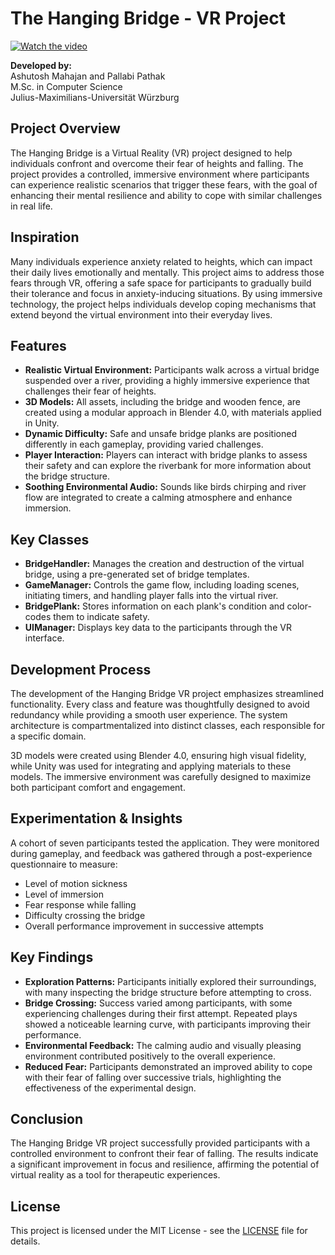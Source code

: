 # The Hanging Bridge - VR Project

[![Watch the video](https://img.youtube.com/vi/GGKp40hNwck/0.jpg)](https://www.youtube.com/watch?v=GGKp40hNwck)

**Developed by:**  
Ashutosh Mahajan and Pallabi Pathak  
M.Sc. in Computer Science  
Julius-Maximilians-Universität Würzburg

## Project Overview
The Hanging Bridge is a Virtual Reality (VR) project designed to help individuals confront and overcome their fear of heights and falling. The project provides a controlled, immersive environment where participants can experience realistic scenarios that trigger these fears, with the goal of enhancing their mental resilience and ability to cope with similar challenges in real life.

## Inspiration
Many individuals experience anxiety related to heights, which can impact their daily lives emotionally and mentally. This project aims to address those fears through VR, offering a safe space for participants to gradually build their tolerance and focus in anxiety-inducing situations. By using immersive technology, the project helps individuals develop coping mechanisms that extend beyond the virtual environment into their everyday lives.

## Features
- **Realistic Virtual Environment:** Participants walk across a virtual bridge suspended over a river, providing a highly immersive experience that challenges their fear of heights.
- **3D Models:** All assets, including the bridge and wooden fence, are created using a modular approach in Blender 4.0, with materials applied in Unity.
- **Dynamic Difficulty:** Safe and unsafe bridge planks are positioned differently in each gameplay, providing varied challenges.
- **Player Interaction:** Players can interact with bridge planks to assess their safety and can explore the riverbank for more information about the bridge structure.
- **Soothing Environmental Audio:** Sounds like birds chirping and river flow are integrated to create a calming atmosphere and enhance immersion.

## Key Classes
- **BridgeHandler:** Manages the creation and destruction of the virtual bridge, using a pre-generated set of bridge templates.
- **GameManager:** Controls the game flow, including loading scenes, initiating timers, and handling player falls into the virtual river.
- **BridgePlank:** Stores information on each plank's condition and color-codes them to indicate safety.
- **UIManager:** Displays key data to the participants through the VR interface.

## Development Process
The development of the Hanging Bridge VR project emphasizes streamlined functionality. Every class and feature was thoughtfully designed to avoid redundancy while providing a smooth user experience. The system architecture is compartmentalized into distinct classes, each responsible for a specific domain.

3D models were created using Blender 4.0, ensuring high visual fidelity, while Unity was used for integrating and applying materials to these models. The immersive environment was carefully designed to maximize both participant comfort and engagement.

## Experimentation & Insights
A cohort of seven participants tested the application. They were monitored during gameplay, and feedback was gathered through a post-experience questionnaire to measure:

- Level of motion sickness
- Level of immersion
- Fear response while falling
- Difficulty crossing the bridge
- Overall performance improvement in successive attempts

## Key Findings
- **Exploration Patterns:** Participants initially explored their surroundings, with many inspecting the bridge structure before attempting to cross.
- **Bridge Crossing:** Success varied among participants, with some experiencing challenges during their first attempt. Repeated plays showed a noticeable learning curve, with participants improving their performance.
- **Environmental Feedback:** The calming audio and visually pleasing environment contributed positively to the overall experience.
- **Reduced Fear:** Participants demonstrated an improved ability to cope with their fear of falling over successive trials, highlighting the effectiveness of the experimental design.

## Conclusion
The Hanging Bridge VR project successfully provided participants with a controlled environment to confront their fear of falling. The results indicate a significant improvement in focus and resilience, affirming the potential of virtual reality as a tool for therapeutic experiences.

## License

This project is licensed under the MIT License - see the [LICENSE](LICENSE) file for details.

